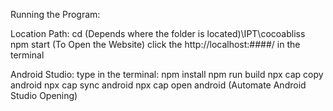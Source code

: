 Running the Program:

Location Path:
    cd (Depends where the folder is located)\IPT\cocoabliss
    npm start (To Open the Website)
    click the http://localhost:####/ in the terminal


Android Studio:
    type in the terminal:
        npm install
        npm run build
        npx cap copy android
        npx cap sync android
        npx cap open android (Automate Android Studio Opening)